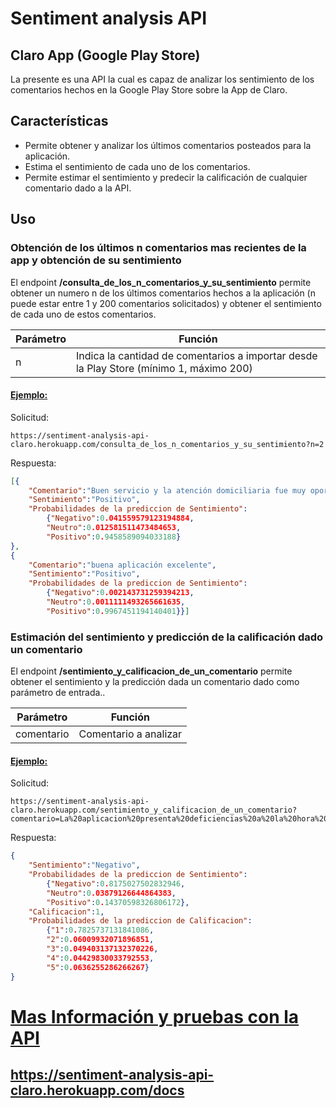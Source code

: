 # Sentiment analysis API
## Claro App (Google Play Store)

La presente es una API la cual es capaz de analizar los sentimiento de los comentarios hechos en la Google Play Store sobre la App de Claro.

## Características

- Permite obtener y analizar los últimos comentarios posteados para la aplicación.
- Estima el sentimiento de cada uno de los comentarios.
- Permite estimar el sentimiento y predecir la calificación de cualquier comentario dado a la API.

## Uso
### Obtención de los últimos **n** comentarios mas recientes de la app y obtención de su sentimiento

El endpoint  **/consulta_de_los_n_comentarios_y_su_sentimiento** permite obtener un numero n de los últimos comentarios hechos a la aplicación (n puede estar entre 1 y 200 comentarios solicitados) y obtener el sentimiento de cada uno de estos comentarios.


| Parámetro | Función |
| ------ | ------ |
| n | Indica la cantidad de comentarios a importar desde la Play Store (mínimo 1, máximo 200) |

#### [Ejemplo:](https://sentiment-analysis-api-claro.herokuapp.com/docs#/default/predict_n_reviews_sentiments_consulta_de_los_n_comentarios_y_su_sentimiento_get)

Solicitud:
```url
https://sentiment-analysis-api-claro.herokuapp.com/consulta_de_los_n_comentarios_y_su_sentimiento?n=2
```

Respuesta:
```json
[{
    "Comentario":"Buen servicio y la atención domiciliaria fue muy oportuna.Muchas gracias .",
    "Sentimiento":"Positivo",
    "Probabilidades de la prediccion de Sentimiento":
        {"Negativo":0.041559579123194884,
        "Neutro":0.012581511473484653,
        "Positivo":0.9458589094033188}
},
{
    "Comentario":"buena aplicación excelente",
    "Sentimiento":"Positivo",
    "Probabilidades de la prediccion de Sentimiento":
        {"Negativo":0.002143731259394213,
        "Neutro":0.0011111493265661635,
        "Positivo":0.9967451194140401}}]
```

### Estimación del sentimiento y predicción de la calificación dado un comentario

El endpoint  **/sentimiento_y_calificacion_de_un_comentario** permite obtener el sentimiento y la predicción  dada un comentario dado como parámetro de entrada..


| Parámetro | Función |
| ------ | ------ |
| comentario | Comentario a analizar |

#### [Ejemplo:](https://sentiment-analysis-api-claro.herokuapp.com/docs#/default/predict_sentiment_and_qualification_sentimiento_y_calificacion_de_un_comentario_get)

Solicitud:
```url
https://sentiment-analysis-api-claro.herokuapp.com/sentimiento_y_calificacion_de_un_comentario?comentario=La%20aplicacion%20presenta%20deficiencias%20a%20la%20hora%20de%20funcionar
```

Respuesta:
```json
{
    "Sentimiento":"Negativo",
    "Probabilidades de la prediccion de Sentimiento":
        {"Negativo":0.8175027502832946,
        "Neutro":0.03879126644864383,
        "Positivo":0.14370598326806172},
    "Calificacion":1,
    "Probabilidades de la prediccion de Calificacion":
        {"1":0.7825737131841086,
        "2":0.06009932071896851,
        "3":0.049403137132370226,
        "4":0.04429830033792553,
        "5":0.0636255286266267}
}
```

# [Mas Información y pruebas con la API ](https://sentiment-analysis-api-claro.herokuapp.com/docs)

## https://sentiment-analysis-api-claro.herokuapp.com/docs
